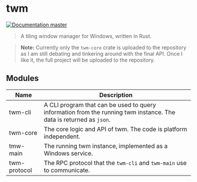 # twm

[![Documentation master](__docs_master_badge__)](__docs_master_url__)

> A tiling window manager for Windows, written in Rust.

> **Note:** Currently only the `twm-core` crate is uploaded to the repository as I am still debating and tinkering around with the final API. Once I like it, the full project will be uploaded to the repository.

## Modules

| Name         | Description                                                                                                        |
| ------------ | ------------------------------------------------------------------------------------------------------------------ |
| twm-cli      | A CLI program that can be used to query information from the running twm instance. The data is returned as `json`. |
| twm-core     | The core logic and API of twm. The code is platform independent.                                                   |
| tmw-main     | The running twm instance, implemented as a Windows service.                                                        |
| twm-protocol | The RPC protocol that the `twm-cli` and `twm-main` use to communicate.                                             |

[docs_master_bage]: https://img.shields.io/badge/docs.rs-twm%20master-green
[docs_master_url]: https://twm.zerotask.net
